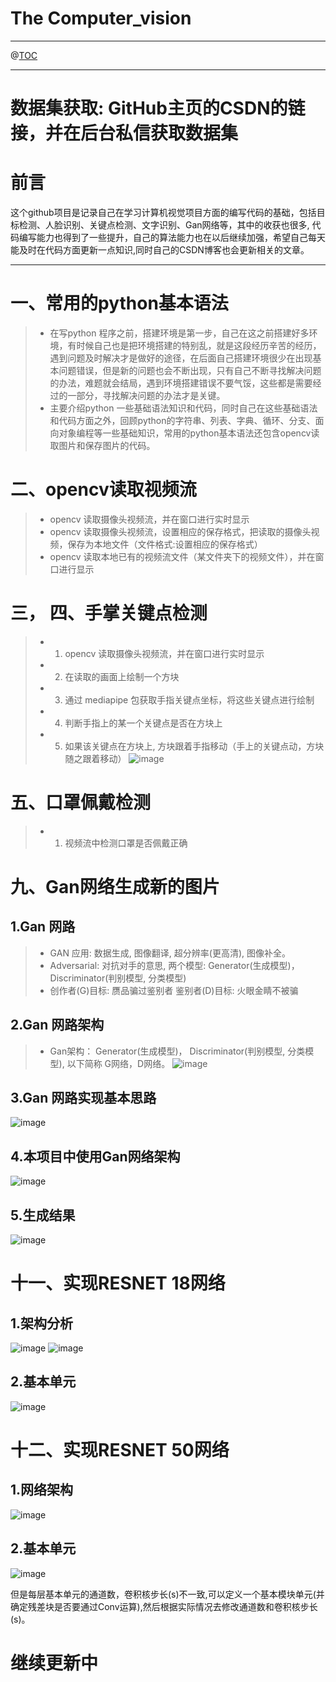 ﻿# The Computer_vision
---


@[TOC](文章目录)

---

# 数据集获取: GitHub主页的CSDN的链接，并在后台私信获取数据集

# 前言
这个github项目是记录自己在学习计算机视觉项目方面的编写代码的基础，包括目标检测、人脸识别、关键点检测、文字识别、Gan网络等，其中的收获也很多, 代码编写能力也得到了一些提升，自己的算法能力也在以后继续加强，希望自己每天能及时在代码方面更新一点知识,同时自己的CSDN博客也会更新相关的文章。

---
# 一、常用的python基本语法

>- 在写python 程序之前，搭建环境是第一步，自己在这之前搭建好多环境，有时候自己也是把环境搭建的特别乱，就是这段经历辛苦的经历，遇到问题及时解决才是做好的途径，在后面自己搭建环境很少在出现基本问题错误，但是新的问题也会不断出现，只有自己不断寻找解决问题的办法，难题就会结局，遇到环境搭建错误不要气馁，这些都是需要经过的一部分，寻找解决问题的办法才是关键。
>- 主要介绍python 一些基础语法知识和代码，同时自己在这些基础语法和代码方面之外，回顾python的字符串、列表、字典、循环、分支、面向对象编程等一些基础知识，常用的python基本语法还包含opencv读取图片和保存图片的代码。

# 二、opencv读取视频流
>- opencv 读取摄像头视频流，并在窗口进行实时显示
>- opencv 读取摄像头视频流，设置相应的保存格式，把读取的摄像头视频，保存为本地文件（文件格式:设置相应的保存格式）
>- opencv 读取本地已有的视频流文件（某文件夹下的视频文件），并在窗口进行显示

# 三， 四、手掌关键点检测
>- 1. opencv 读取摄像头视频流，并在窗口进行实时显示
>- 2. 在读取的画面上绘制一个方块
>- 3. 通过 mediapipe 包获取手指关键点坐标，将这些关键点进行绘制
>- 4. 判断手指上的某一个关键点是否在方块上
>- 5. 如果该关键点在方块上, 方块跟着手指移动（手上的关键点动，方块随之跟着移动）
![image](https://user-images.githubusercontent.com/107736675/228481010-1d9a4189-af5a-49bf-9369-f6e54a7492d7.png)

# 五、口罩佩戴检测
>- 1. 视频流中检测口罩是否佩戴正确

# 九、Gan网络生成新的图片
## 1.Gan 网路
>- GAN 应用: 数据生成, 图像翻译, 超分辨率(更高清), 图像补全。
>- Adversarial: 对抗对手的意思, 两个模型: Generator(生成模型)，Discriminator(判别模型, 分类模型)
>- 创作者(G)目标: 赝品骗过鉴别者 鉴别者(D)目标: 火眼金睛不被骗
## 2.Gan 网路架构
>- Gan架构： Generator(生成模型)， Discriminator(判别模型, 分类模型), 以下简称 G网络，D网络。
![image](https://user-images.githubusercontent.com/107736675/234520531-97c51219-8ba2-405d-b859-335ff31de73f.png)

## 3.Gan 网路实现基本思路
![image](https://user-images.githubusercontent.com/107736675/234520703-784971b6-5e6e-4aff-aadf-ff53d81bbd23.png)

## 4.本项目中使用Gan网络架构
![image](https://user-images.githubusercontent.com/107736675/234520947-26220dc5-d964-4d49-b577-b35712c156c8.png)

## 5.生成结果
![image](https://user-images.githubusercontent.com/107736675/234521153-cb9e52b1-9e88-424b-af11-9ad9617c1874.png)

# 十一、实现RESNET 18网络
## 1.架构分析
![image](https://user-images.githubusercontent.com/107736675/234800309-e0d860f3-b150-4a27-aa5c-d2d768ad7ff8.png)
![image](https://user-images.githubusercontent.com/107736675/234800214-6a839b17-6d4a-45f7-92ee-a352a9eeb8b3.png)
## 2.基本单元
![image](https://user-images.githubusercontent.com/107736675/234800483-7e9b939f-62b4-4bfa-bc78-dc116d950363.png)

# 十二、实现RESNET 50网络
## 1.网络架构
![image](https://user-images.githubusercontent.com/107736675/234801699-68b067d8-64e5-47fc-be95-53b452b761df.png)

## 2.基本单元
![image](https://user-images.githubusercontent.com/107736675/234802146-c3ef8a07-871c-4fa1-95d0-143232596475.png)

但是每层基本单元的通道数，卷积核步长(s)不一致,可以定义一个基本模块单元(并确定残差块是否要通过Conv运算),然后根据实际情况去修改通道数和卷积核步长(s)。

# 继续更新中

